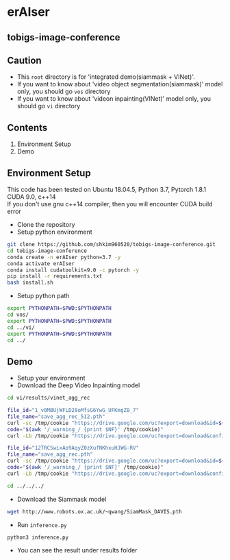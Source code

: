 # erAIser
## tobigs-image-conference


## Caution

- This `root` directory is for 'integrated demo(siammask + VINet)'.
- If you want to know about 'video object segmentation(siammask)' model only, you should go `vos` directory
- If you want to know about 'videon inpainting(VINet)' model only, you should go `vi` directory

## Contents

1. Environment Setup
2. Demo

## Environment Setup
This code has been tested on Ubuntu 18.04.5, Python 3.7, Pytorch 1.8.1 CUDA 9.0, c++14  
If you don't use gnu c++14 compiler, then you will encounter CUDA build error  

- Clone the repository
- Setup python environment

```bash
git clone https://github.com/shkim960520/tobigs-image-conference.git
cd tobigs-image-conference
conda create -n erAIser python=3.7 -y
conda activate erAIser
conda install cudatoolkit=9.0 -c pytorch -y
pip install -r requirements.txt
bash install.sh
```

- Setup python path

```bash
export PYTHONPATH=$PWD:$PYTHONPATH
cd vos/
export PYTHONPATH=$PWD:$PYTHONPATH
cd ../vi/
export PYTHONPATH=$PWD:$PYTHONPATH
cd ../
```

## Demo

- Setup your environment
- Download the Deep Video Inpainting model

```bash
cd vi/results/vinet_agg_rec

file_id="1_v0MBUjWFLD28oMfsG6YwG_UFKmgZ8_7"
file_name="save_agg_rec_512.pth"
curl -sc /tmp/cookie "https://drive.google.com/uc?export=download&id=${file_id}" > /dev/null
code="$(awk '/_warning_/ {print $NF}' /tmp/cookie)"
curl -Lb /tmp/cookie "https://drive.google.com/uc?export=download&confirm=${code}&id=${file_id}" -o ${file_name}

file_id="12TRCSwixAo9AqyZ0zXufNKhxuHJWG-RV"
file_name="save_agg_rec.pth"
curl -sc /tmp/cookie "https://drive.google.com/uc?export=download&id=${file_id}" > /dev/null
code="$(awk '/_warning_/ {print $NF}' /tmp/cookie)"
curl -Lb /tmp/cookie "https://drive.google.com/uc?export=download&confirm=${code}&id=${file_id}" -o ${file_name}

cd ../../../
```
- Download the Siammask model

```bash
wget http://www.robots.ox.ac.uk/~qwang/SiamMask_DAVIS.pth
```

- Run `inference.py`

```bash
python3 inference.py
```

- You can see the result under results folder
